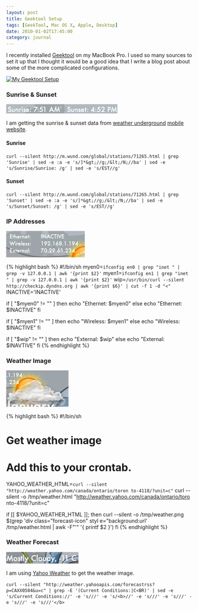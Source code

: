 ```yaml
---
layout: post
title: Geektool Setup
tags: [GeekTool, Mac OS X, Apple, Desktop]
date: 2010-01-02T17:45:00
category: journal
---
```


I recently installed [Geektool](http://projects.tynsoe.org/en/geektool/) on my MacBook Pro. I used so many sources to set it up that I thought it would be a good idea that I write a blog post about some of the more complicated configurations.

[![My Geektool Setup](http://farm5.static.flickr.com/4051/4237928127_d2e13648c1_m.jpg)](http://www.flickr.com/photos/mylesbraithwaite/4237928127/)

### Sunrise & Sunset

![Sunrise & Sunset](/media/uploads/posts/2010-01-02-geektool/01-sunrise-and-sunset.png)

I am getting the sunrise & sunset data from [weather underground](http://wund.com/) [mobile website](http://m.wund.com).

#### Sunrise

	curl --silent http://m.wund.com/global/stations/71265.html | grep 'Sunrise' | sed -e :a -e 's/]*&gt;//g;/&lt;/N;//ba' | sed -e 's/Sunrise/Sunrise: /g' | sed -e 's/EST//g'

#### Sunset

	curl --silent http://m.wund.com/global/stations/71265.html | grep 'Sunset' | sed -e :a -e 's/]*&gt;//g;/&lt;/N;//ba' | sed -e 's/Sunset/Sunset: /g' | sed -e 's/EST//g'

### IP Addresses

![IP Addresses](/media/uploads/posts/2010-01-02-geektool/02-ip-addresses.png)

{% highlight bash %}
#!/bin/sh
myen0=`ifconfig en0 | grep "inet " | grep -v 127.0.0.1 | awk '{print $2}'`
myen1=`ifconfig en1 | grep "inet " | grep -v 127.0.0.1 | awk '{print $2}'`
wip=`/usr/bin/curl --silent http://checkip.dyndns.org | awk '{print $6}' | cut -f 1 -d "<"`
INACTIVE='INACTIVE'

if [ "$myen0" != "" ]
then
	echo "Ethernet:	$myen0"
else
	echo "Ethernet:	$INACTIVE"
fi

if [ "$myen1" != "" ]
then
	echo "Wireless:	$myen1"
else
	echo "Wireless:	$INACTIVE"
fi

if [ "$wip" != "" ]
then
	echo "External:	$wip"
else
	echo "External: $INAVTIVE"
fi
{% endhighlight %}

### Weather Image

![Weather Image](/media/uploads/posts/2010-01-02-geektool/03-weather-image.png)

{% highlight bash %}
#!/bin/sh
# Get weather image
# Add this to your crontab.

YAHOO_WEATHER_HTML=`curl --silent "http://weather.yahoo.com/canada/ontario/toron
to-4118/?unit=c"`
curl --silent -o /tmp/weather.html "http://weather.yahoo.com/canada/ontario/toro
nto-4118/?unit=c"

if [[ $YAHOO_WEATHER_HTML ]]; then
        curl --silent -o /tmp/weather.png $(grep 'div class="forecast-icon" styl
e="background:url' /tmp/weather.html | awk -F"'" '{ printf $2 }')
fi
{% endhighlight %}

### Weather Forecast

![Weather Forecast](/media/uploads/posts/2010-01-02-geektool/04-weather-forecast.png)

I am using [Yahoo Weather](http://ca.weather.yahoo.com/) to get the weather image.

	curl --silent "http://weather.yahooapis.com/forecastrss?p=CAXX0504&u=c" | grep -E '(Current Conditions:|C<BR)' | sed -e 's/Current Conditions://' -e 's///' -e 's/<b>//' -e 's///' -e 's///' -e 's///' -e 's///'</b>